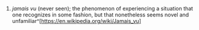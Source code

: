 1. *jamais vu* (never seen); the phenomenon of experiencing a situation that one recognizes in some fashion, but that nonetheless seems novel and unfamiliar^[https://en.wikipedia.org/wiki/Jamais_vu]
